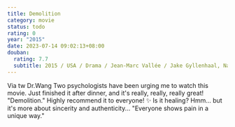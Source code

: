 ```yaml
---
title: Demolition
category: movie
status: todo
rating: 0
year: "2015"
date: 2023-07-14 09:02:13+08:00
douban:
  rating: 7.7
  subtitle: 2015 / USA / Drama / Jean-Marc Vallée / Jake Gyllenhaal, Naomi Watts
---
```


Via tw Dr.Wang Two psychologists have been urging me to watch this movie. Just finished it after dinner, and it's really, really, really great! "Demolition." Highly recommend it to everyone! ✨
Is it healing? Hmm... but it's more about sincerity and authenticity...
"Everyone shows pain in a unique way."
